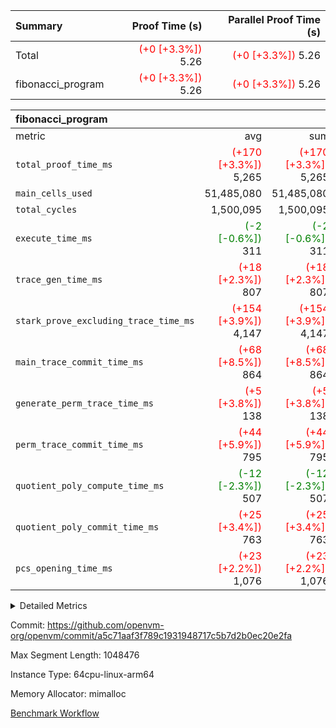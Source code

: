 | Summary | Proof Time (s) | Parallel Proof Time (s) |
|:---|---:|---:|
| Total | <span style='color: red'>(+0 [+3.3%])</span> 5.26 | <span style='color: red'>(+0 [+3.3%])</span> 5.26 |
| fibonacci_program | <span style='color: red'>(+0 [+3.3%])</span> 5.26 | <span style='color: red'>(+0 [+3.3%])</span> 5.26 |


| fibonacci_program |||||
|:---|---:|---:|---:|---:|
|metric|avg|sum|max|min|
| `total_proof_time_ms ` | <span style='color: red'>(+170 [+3.3%])</span> 5,265 | <span style='color: red'>(+170 [+3.3%])</span> 5,265 | <span style='color: red'>(+170 [+3.3%])</span> 5,265 | <span style='color: red'>(+170 [+3.3%])</span> 5,265 |
| `main_cells_used     ` |  51,485,080 |  51,485,080 |  51,485,080 |  51,485,080 |
| `total_cycles        ` |  1,500,095 |  1,500,095 |  1,500,095 |  1,500,095 |
| `execute_time_ms     ` | <span style='color: green'>(-2 [-0.6%])</span> 311 | <span style='color: green'>(-2 [-0.6%])</span> 311 | <span style='color: green'>(-2 [-0.6%])</span> 311 | <span style='color: green'>(-2 [-0.6%])</span> 311 |
| `trace_gen_time_ms   ` | <span style='color: red'>(+18 [+2.3%])</span> 807 | <span style='color: red'>(+18 [+2.3%])</span> 807 | <span style='color: red'>(+18 [+2.3%])</span> 807 | <span style='color: red'>(+18 [+2.3%])</span> 807 |
| `stark_prove_excluding_trace_time_ms` | <span style='color: red'>(+154 [+3.9%])</span> 4,147 | <span style='color: red'>(+154 [+3.9%])</span> 4,147 | <span style='color: red'>(+154 [+3.9%])</span> 4,147 | <span style='color: red'>(+154 [+3.9%])</span> 4,147 |
| `main_trace_commit_time_ms` | <span style='color: red'>(+68 [+8.5%])</span> 864 | <span style='color: red'>(+68 [+8.5%])</span> 864 | <span style='color: red'>(+68 [+8.5%])</span> 864 | <span style='color: red'>(+68 [+8.5%])</span> 864 |
| `generate_perm_trace_time_ms` | <span style='color: red'>(+5 [+3.8%])</span> 138 | <span style='color: red'>(+5 [+3.8%])</span> 138 | <span style='color: red'>(+5 [+3.8%])</span> 138 | <span style='color: red'>(+5 [+3.8%])</span> 138 |
| `perm_trace_commit_time_ms` | <span style='color: red'>(+44 [+5.9%])</span> 795 | <span style='color: red'>(+44 [+5.9%])</span> 795 | <span style='color: red'>(+44 [+5.9%])</span> 795 | <span style='color: red'>(+44 [+5.9%])</span> 795 |
| `quotient_poly_compute_time_ms` | <span style='color: green'>(-12 [-2.3%])</span> 507 | <span style='color: green'>(-12 [-2.3%])</span> 507 | <span style='color: green'>(-12 [-2.3%])</span> 507 | <span style='color: green'>(-12 [-2.3%])</span> 507 |
| `quotient_poly_commit_time_ms` | <span style='color: red'>(+25 [+3.4%])</span> 763 | <span style='color: red'>(+25 [+3.4%])</span> 763 | <span style='color: red'>(+25 [+3.4%])</span> 763 | <span style='color: red'>(+25 [+3.4%])</span> 763 |
| `pcs_opening_time_ms ` | <span style='color: red'>(+23 [+2.2%])</span> 1,076 | <span style='color: red'>(+23 [+2.2%])</span> 1,076 | <span style='color: red'>(+23 [+2.2%])</span> 1,076 | <span style='color: red'>(+23 [+2.2%])</span> 1,076 |



<details>
<summary>Detailed Metrics</summary>

| group | num_segments | keygen_time_ms | commit_exe_time_ms |
| --- | --- | --- | --- |
| fibonacci_program | 1 | 403 | 5 | 

| group | air_name | quotient_deg | interactions | constraints |
| --- | --- | --- | --- | --- |
| fibonacci_program | AccessAdapterAir<16> | 4 | 5 | 11 | 
| fibonacci_program | AccessAdapterAir<2> | 4 | 5 | 11 | 
| fibonacci_program | AccessAdapterAir<32> | 4 | 5 | 11 | 
| fibonacci_program | AccessAdapterAir<4> | 4 | 5 | 11 | 
| fibonacci_program | AccessAdapterAir<64> | 4 | 5 | 11 | 
| fibonacci_program | AccessAdapterAir<8> | 4 | 5 | 11 | 
| fibonacci_program | BitwiseOperationLookupAir<8> | 2 | 2 | 4 | 
| fibonacci_program | MemoryMerkleAir<8> | 4 | 4 | 38 | 
| fibonacci_program | PersistentBoundaryAir<8> | 4 | 3 | 5 | 
| fibonacci_program | PhantomAir | 4 | 3 | 4 | 
| fibonacci_program | Poseidon2PeripheryAir<BabyBearParameters>, 1> | 2 | 1 | 286 | 
| fibonacci_program | ProgramAir | 1 | 1 | 4 | 
| fibonacci_program | RangeTupleCheckerAir<2> | 1 | 1 | 4 | 
| fibonacci_program | Rv32HintStoreAir | 4 | 19 | 21 | 
| fibonacci_program | VariableRangeCheckerAir | 1 | 1 | 4 | 
| fibonacci_program | VmAirWrapper<Rv32BaseAluAdapterAir, BaseAluCoreAir<4, 8> | 4 | 19 | 30 | 
| fibonacci_program | VmAirWrapper<Rv32BaseAluAdapterAir, LessThanCoreAir<4, 8> | 4 | 17 | 35 | 
| fibonacci_program | VmAirWrapper<Rv32BaseAluAdapterAir, ShiftCoreAir<4, 8> | 4 | 23 | 84 | 
| fibonacci_program | VmAirWrapper<Rv32BranchAdapterAir, BranchEqualCoreAir<4> | 4 | 11 | 17 | 
| fibonacci_program | VmAirWrapper<Rv32BranchAdapterAir, BranchLessThanCoreAir<4, 8> | 4 | 13 | 32 | 
| fibonacci_program | VmAirWrapper<Rv32CondRdWriteAdapterAir, Rv32JalLuiCoreAir> | 4 | 10 | 15 | 
| fibonacci_program | VmAirWrapper<Rv32JalrAdapterAir, Rv32JalrCoreAir> | 4 | 16 | 16 | 
| fibonacci_program | VmAirWrapper<Rv32LoadStoreAdapterAir, LoadSignExtendCoreAir<4, 8> | 4 | 18 | 21 | 
| fibonacci_program | VmAirWrapper<Rv32LoadStoreAdapterAir, LoadStoreCoreAir<4> | 4 | 17 | 27 | 
| fibonacci_program | VmAirWrapper<Rv32MultAdapterAir, DivRemCoreAir<4, 8> | 4 | 25 | 72 | 
| fibonacci_program | VmAirWrapper<Rv32MultAdapterAir, MulHCoreAir<4, 8> | 4 | 24 | 23 | 
| fibonacci_program | VmAirWrapper<Rv32MultAdapterAir, MultiplicationCoreAir<4, 8> | 4 | 19 | 13 | 
| fibonacci_program | VmAirWrapper<Rv32RdWriteAdapterAir, Rv32AuipcCoreAir> | 4 | 11 | 12 | 
| fibonacci_program | VmConnectorAir | 4 | 3 | 8 | 

| group | air_name | segment | rows | prep_cols | perm_cols | main_cols | cells |
| --- | --- | --- | --- | --- | --- | --- | --- |
| fibonacci_program | AccessAdapterAir<8> | 0 | 32 |  | 12 | 17 | 928 | 
| fibonacci_program | BitwiseOperationLookupAir<8> | 0 | 65,536 | 3 | 8 | 2 | 655,360 | 
| fibonacci_program | MemoryMerkleAir<8> | 0 | 256 |  | 12 | 32 | 11,264 | 
| fibonacci_program | PersistentBoundaryAir<8> | 0 | 32 |  | 8 | 20 | 896 | 
| fibonacci_program | PhantomAir | 0 | 2 |  | 8 | 6 | 28 | 
| fibonacci_program | Poseidon2PeripheryAir<BabyBearParameters>, 1> | 0 | 256 |  | 8 | 300 | 78,848 | 
| fibonacci_program | ProgramAir | 0 | 4,096 |  | 8 | 10 | 73,728 | 
| fibonacci_program | RangeTupleCheckerAir<2> | 0 | 524,288 | 2 | 8 | 1 | 4,718,592 | 
| fibonacci_program | Rv32HintStoreAir | 0 | 4 |  | 24 | 32 | 224 | 
| fibonacci_program | VariableRangeCheckerAir | 0 | 262,144 | 2 | 8 | 1 | 2,359,296 | 
| fibonacci_program | VmAirWrapper<Rv32BaseAluAdapterAir, BaseAluCoreAir<4, 8> | 0 | 1,048,576 |  | 28 | 36 | 67,108,864 | 
| fibonacci_program | VmAirWrapper<Rv32BaseAluAdapterAir, LessThanCoreAir<4, 8> | 0 | 524,288 |  | 24 | 37 | 31,981,568 | 
| fibonacci_program | VmAirWrapper<Rv32BranchAdapterAir, BranchEqualCoreAir<4> | 0 | 262,144 |  | 16 | 26 | 11,010,048 | 
| fibonacci_program | VmAirWrapper<Rv32BranchAdapterAir, BranchLessThanCoreAir<4, 8> | 0 | 4 |  | 20 | 32 | 208 | 
| fibonacci_program | VmAirWrapper<Rv32CondRdWriteAdapterAir, Rv32JalLuiCoreAir> | 0 | 131,072 |  | 16 | 18 | 4,456,448 | 
| fibonacci_program | VmAirWrapper<Rv32JalrAdapterAir, Rv32JalrCoreAir> | 0 | 16 |  | 20 | 28 | 768 | 
| fibonacci_program | VmAirWrapper<Rv32LoadStoreAdapterAir, LoadStoreCoreAir<4> | 0 | 16 |  | 28 | 40 | 1,088 | 
| fibonacci_program | VmAirWrapper<Rv32RdWriteAdapterAir, Rv32AuipcCoreAir> | 0 | 8 |  | 16 | 21 | 296 | 
| fibonacci_program | VmConnectorAir | 0 | 2 | 1 | 8 | 4 | 24 | 

| group | segment | trace_gen_time_ms | total_proof_time_ms | total_cycles | total_cells | stark_prove_excluding_trace_time_ms | quotient_poly_compute_time_ms | quotient_poly_commit_time_ms | perm_trace_commit_time_ms | pcs_opening_time_ms | main_trace_commit_time_ms | main_cells_used | generate_perm_trace_time_ms | execute_time_ms |
| --- | --- | --- | --- | --- | --- | --- | --- | --- | --- | --- | --- | --- | --- | --- |
| fibonacci_program | 0 | 807 | 5,265 | 1,500,095 | 122,458,476 | 4,147 | 507 | 763 | 795 | 1,076 | 864 | 51,485,080 | 138 | 311 | 

</details>


Commit: https://github.com/openvm-org/openvm/commit/a5c71aaf3f789c1931948717c5b7d2b0ec20e2fa

Max Segment Length: 1048476

Instance Type: 64cpu-linux-arm64

Memory Allocator: mimalloc

[Benchmark Workflow](https://github.com/openvm-org/openvm/actions/runs/12977285375)
